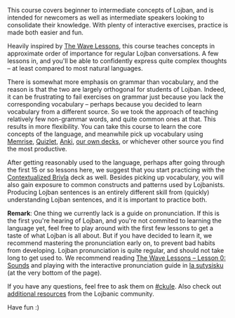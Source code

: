 This course covers beginner to intermediate concepts of Lojban, and is intended for newcomers as well as intermediate speakers looking to consolidate their knowledge.
With plenty of interactive exercises, practice is made both easier and fun.

Heavily inspired by [The Wave Lessons](https://mw.lojban.org/papri/Lojban_Wave_Lessons), this course teaches concepts in approximate order of importance for regular Lojban conversations.
A few lessons in, and you'll be able to confidently express quite complex thoughts &ndash; at least compared to most natural languages.

There is somewhat more emphasis on grammar than vocabulary, and the reason is that the two are largely orthogonal for students of Lojban.
Indeed, it can be frustrating to fail exercises on grammar just because you lack the corresponding vocabulary &ndash; perhaps because you decided to learn vocabulary from a different source.
So we took the approach of teaching relatively few non-grammar words, and quite common ones at that.
This results in more flexibility.
You can take this course to learn the core concepts of the language, and meanwhile pick up vocabulary using [Memrise](https://www.memrise.com/courses/english/lojban/), [Quizlet](https://quizlet.com/subject/lojban/), [Anki](https://ankiweb.net/shared/decks/lojban), [our own decks](/decks), or whichever other source you find the most productive.

After getting reasonably used to the language, perhaps after going through the first 15 or so lessons here, we suggest that you start practicing with the [Contextualized Brivla](/decks/contextualized-brivla/) deck as well.
Besides picking up vocabulary, you will also gain exposure to common constructs and patterns used by Lojbanists.
Producing Lojban sentences is an entirely different skill from (quickly) understanding Lojban sentences, and it is important to practice both.

**Remark**: One thing we currently lack is a guide on pronunciation.
If this is the first you're hearing of Lojban, and you're not commited to learning the language yet, feel free to play around with the first few lessons to get a taste of what Lojban is all about.
But if you have decided to learn it, we recommend mastering the pronunciation early on, to prevent bad habits from developing.
Lojban pronunciation is quite regular, and should not take long to get used to.
We recommend reading [The Wave Lessons &ndash; Lesson 0: Sounds](https://mw.lojban.org/papri/Lojban_Wave_Lessons/Introduction#Lesson_0:_Sounds) and playing with the interactive pronunciation guide in [la sutysisku](https://la-lojban.github.io/sutysisku/sance/) (at the very bottom of the page).

If you have any questions, feel free to ask them on [#ckule](https://mw.lojban.org/papri/Lojban_Live_Chat).
Also check out [additional resources](/resources) from the Lojbanic community.

Have fun :)

<!-- TODO: not enough focus on discursives - planning deck for that -->

